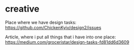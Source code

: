 # creative


Place where we have design tasks: https://github.com/ChickenKyiv/design2/issues

Article, where i put all things that i have into one place: https://medium.com/groceristar/design-tasks-fd81dd6d3609


